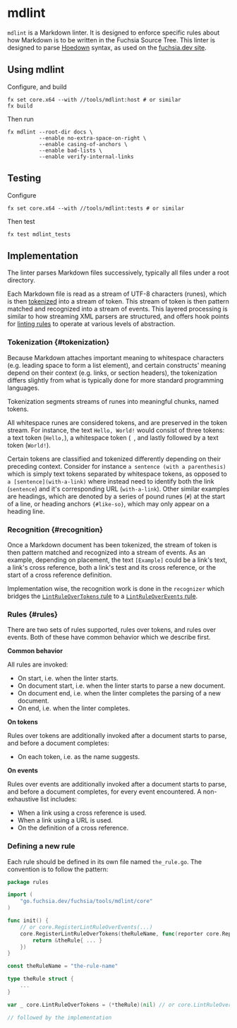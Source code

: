 # mdlint

`mdlint` is a Markdown linter. It is designed to enforce specific rules about
how Markdown is to be written in the Fuchsia Source Tree. This linter is
designed to parse [Hoedown](https://github.com/hoedown/hoedown) syntax, as used
on the [fuchsia.dev site](http://fuchsia.dev).

## Using mdlint

Configure, and build

    fx set core.x64 --with //tools/mdlint:host # or similar
    fx build

Then run

    fx mdlint --root-dir docs \
              --enable no-extra-space-on-right \
              --enable casing-of-anchors \
              --enable bad-lists \
              --enable verify-internal-links

## Testing

Configure

    fx set core.x64 --with //tools/mdlint:tests # or similar

Then test

    fx test mdlint_tests

## Implementation

The linter parses Markdown files successively, typically all files under a root
directory.

Each Markdown file is read as a stream of UTF-8 characters (runes), which is
then [tokenized](#tokenization) into a stream of token. This stream of token is
then pattern matched and recognized into a stream of events. This layered
processing is similar to how streaming XML parsers are structured, and offers
hook points for [linting rules](#linting-rules) to operate at various levels of
abstraction.

### Tokenization {#tokenization}

Because Markdown attaches important meaning to whitespace characters (e.g.
leading space to form a list element), and certain constructs' meaning depend on
their context (e.g. links, or section headers), the tokenization differs
slightly from what is typically done for more standard programming languages.

Tokenization segments streams of runes into meaningful chunks, named tokens.

All whitespace runes are considered tokens, and are preserved in the token
stream. For instance, the text `Hello, World!` would consist of three tokens: a
text token (`Hello,`), a whitespace token (` `, and lastly followed by a text
token (`World!`).

Certain tokens are classified and tokenized differently depending on their
preceding context. Consider for instance `a sentence (with a parenthesis)` which
is simply text tokens separated by whitespace tokens, as opposed to `a
[sentence](with-a-link)` where instead need to identify both the link
(`sentence`) and it's corresponding URL (`with-a-link`). Other similar examples
are headings, which are denoted by a series of pound runes (`#`) at the start of
a line, or heading anchors `{#like-so}`, which may only appear on a heading
line.

### Recognition {#recognition}

Once a Markdown document has been tokenized, the stream of token is then pattern
matched and recognized into a stream of events. As an example, depending on
placement, the text `[Example]` could be a link's text, a link's cross
reference, both a link's test and its cross reference, or the start of a cross
reference definition.

Implementation wise, the recognition work is done in the `recognizer` which
bridges the [`LintRuleOverTokens` rule](#rules) to a [`LintRuleOverEvents`
rule](#rule).

### Rules {#rules}

There are two sets of rules supported, rules over tokens, and rules over events.
Both of these have common behavior which we describe first.

**Common behavior**

All rules are invoked:

* On start, i.e. when the linter starts.
* On document start, i.e. when the linter starts to parse a new document.
* On document end, i.e. when the linter completes the parsing of a new document.
* On end, i.e. when the linter completes.

**On tokens**

Rules over tokens are additionally invoked after a document starts to parse, and
before a document completes:

* On each token, i.e. as the name suggests.

**On events**

Rules over events are additionally invoked after a document starts to parse, and
before a document completes, for every event encountered. A non-exhaustive list
includes:

* When a link using a cross reference is used.
* When a link using a URL is used.
* On the definition of a cross reference.

### Defining a new rule

Each rule should be defined in its own file named `the_rule.go`. The convention
is to follow the pattern:

```go
package rules

import (
	"go.fuchsia.dev/fuchsia/tools/mdlint/core"
)

func init() {
    // or core.RegisterLintRuleOverEvents(...)
	core.RegisterLintRuleOverTokens(theRuleName, func(reporter core.Reporter) core.LintRuleOverTokens {
		return &theRule{ ... }
	})
}

const theRuleName = "the-rule-name"

type theRule struct {
    ...
}

var _ core.LintRuleOverTokens = (*theRule)(nil) // or core.LintRuleOverEvents

// followed by the implementation
```

